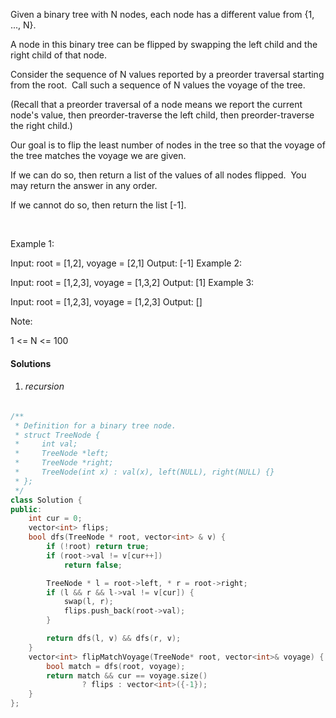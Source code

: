Given a binary tree with N nodes, each node has a different value from {1, ..., N}.

A node in this binary tree can be flipped by swapping the left child and the right child of that node.

Consider the sequence of N values reported by a preorder traversal starting from the root.  Call such a sequence of N values the voyage of the tree.

(Recall that a preorder traversal of a node means we report the current node's value, then preorder-traverse the left child, then preorder-traverse the right child.)

Our goal is to flip the least number of nodes in the tree so that the voyage of the tree matches the voyage we are given.

If we can do so, then return a list of the values of all nodes flipped.  You may return the answer in any order.

If we cannot do so, then return the list [-1].

 

Example 1:



Input: root = [1,2], voyage = [2,1]
Output: [-1]
Example 2:



Input: root = [1,2,3], voyage = [1,3,2]
Output: [1]
Example 3:



Input: root = [1,2,3], voyage = [1,2,3]
Output: []
 

Note:

1 <= N <= 100

#### Solutions

1. ###### recursion

```c++
/**
 * Definition for a binary tree node.
 * struct TreeNode {
 *     int val;
 *     TreeNode *left;
 *     TreeNode *right;
 *     TreeNode(int x) : val(x), left(NULL), right(NULL) {}
 * };
 */
class Solution {
public:
    int cur = 0;
    vector<int> flips;
    bool dfs(TreeNode * root, vector<int> & v) {
        if (!root) return true;
        if (root->val != v[cur++])
            return false;

        TreeNode * l = root->left, * r = root->right;
        if (l && r && l->val != v[cur]) {
            swap(l, r);
            flips.push_back(root->val);
        }

        return dfs(l, v) && dfs(r, v);
    }
    vector<int> flipMatchVoyage(TreeNode* root, vector<int>& voyage) {
        bool match = dfs(root, voyage);
        return match && cur == voyage.size() 
                ? flips : vector<int>({-1});
    }
};
```